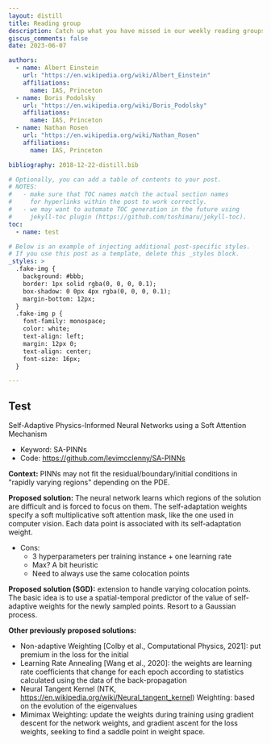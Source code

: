 ```yaml
---
layout: distill
title: Reading group
description: Catch up what you have missed in our weekly reading groups
giscus_comments: false
date: 2023-06-07

authors:
  - name: Albert Einstein
    url: "https://en.wikipedia.org/wiki/Albert_Einstein"
    affiliations:
      name: IAS, Princeton
  - name: Boris Podolsky
    url: "https://en.wikipedia.org/wiki/Boris_Podolsky"
    affiliations:
      name: IAS, Princeton
  - name: Nathan Rosen
    url: "https://en.wikipedia.org/wiki/Nathan_Rosen"
    affiliations:
      name: IAS, Princeton

bibliography: 2018-12-22-distill.bib

# Optionally, you can add a table of contents to your post.
# NOTES:
#   - make sure that TOC names match the actual section names
#     for hyperlinks within the post to work correctly.
#   - we may want to automate TOC generation in the future using
#     jekyll-toc plugin (https://github.com/toshimaru/jekyll-toc).
toc:
  - name: test

# Below is an example of injecting additional post-specific styles.
# If you use this post as a template, delete this _styles block.
_styles: >
  .fake-img {
    background: #bbb;
    border: 1px solid rgba(0, 0, 0, 0.1);
    box-shadow: 0 0px 4px rgba(0, 0, 0, 0.1);
    margin-bottom: 12px;
  }
  .fake-img p {
    font-family: monospace;
    color: white;
    text-align: left;
    margin: 12px 0;
    text-align: center;
    font-size: 16px;
  }

---
```


## Test

Self-Adaptive Physics-Informed Neural Networks using a Soft Attention Mechanism

- Keyword: SA-PINNs
- Code: https://github.com/levimcclenny/SA-PINNs
        
**Context:** PINNs may not fit the residual/boundary/initial conditions in "rapidly varying regions" depending on the PDE.

**Proposed solution:** The neural network learns which regions of the solution are difficult and is forced to focus on them. The self-adaptation weights specify a soft multiplicative soft attention mask, like the one used in computer vision. Each data point is associated with its self-adaptation weight.
- Cons:
	- 3 hyperparameters per training instance + one learning rate
	- Max? A bit heuristic
	- Need to always use the same colocation points


**Proposed solution (SGD):** extension to handle varying colocation points. The basic idea is to use a spatial-temporal predictor of the value of self-adaptive weights for the newly sampled points. Resort to a Gaussian process.


**Other previously proposed solutions:** 
- Non-adaptive Weighting [Colby et al., Computational Physics, 2021]: put premium in the loss for the initial 
- Learning Rate Annealing [Wang et al., 2020]: the weights are learning rate coefficients that change for each epoch according to statistics calculated using the data of the back-propagation
- Neural Tangent Kernel (NTK, https://en.wikipedia.org/wiki/Neural_tangent_kernel) Weighting: based on the evolution of the eigenvalues
- Mimimax Weighting: update the weights during training using gradient descent for the network weights, and gradient ascent for the loss weights, seeking 
to find a saddle point in weight space.



